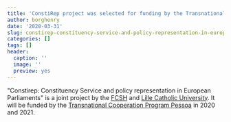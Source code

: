 ```yaml
---
title: 'ConstiRep project was selected for funding by the Transnational Cooperation Program Pessoa'
author: borghenry
date: '2020-03-31'
slug: constirep-constituency-service-and-policy-representation-in-european-parliaments
categories: []
tags: []
header:
  caption: ''
  image: ''
  preview: yes
---
```

   
"Constirep: Constituency Service and policy representation in European Parliaments" is a joint project by the [FCSH](https://www.fcsh.unl.pt/) and [Lille Catholic University](https://www.univ-catholille.fr/en). It will be funded by the [Transnational Cooperation Program Pessoa](https://www.fct.pt/apoios/cooptrans/pessoa/index.phtml.pt) in 2020 and 2021.     